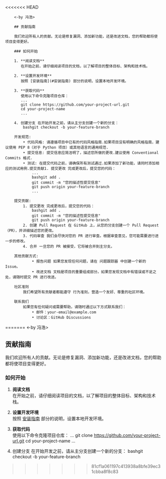 
<<<<<<< HEAD
        
        <-by 冯浩>
        
        ## 贡献指南
        
        我们欢迎所有人的贡献。无论是修复漏洞、添加新功能，还是改进文档，您的帮助都将使项目变得更好。
        
        ### 如何开始
        
        1. **阅读文档**  
           在开始之前，请仔细阅读项目的文档，以了解项目的整体目标、架构和技术栈。
        
        2. **设置开发环境**  
           按照 [安装指南](#安装指南) 部分的说明，设置本地开发环境。
        
        3. **获取代码**  
           使用以下命令克隆项目仓库：
           ...
           git clone https://github.com/your-project-url.git
           cd your-project-name
           ...
           
        4. 创建分支 在开始开发之前，请从主分支创建一个新的分支：
            bashgit checkout -b your-feature-branch
        
        开发规范:
            • 代码风格: 请遵循项目中已有的代码风格指南.如果项目没有明确的风格指南，建议使用 PEP 8（对于 Python 项目）或其他语言的通用规范.
            • 提交信息: 提交信息应简洁明了，描述您所做的更改.建议使用 Conventional Commits 格式.
            • 测试: 在提交代码之前，请确保所有测试通过.如果添加了新功能，请同时添加相应的测试用例.提交贡献1. 提交更改 完成更改后，提交您的代码：
                ...
                bashgit add .
                git commit -m "您的描述性提交信息"
                git push origin your-feature-branch
                ...
                
        提交贡献:
            1. 提交更改 完成更改后，提交您的代码：
                bashgit add .
                git commit -m "您的描述性提交信息"
                git push origin your-feature-branch
            2. 创建 Pull Request 在 GitHub 上，从您的分支创建一个 Pull Request（PR），并详细描述您的更改。
            3. 代码审查 我们会尽快对您的 PR 进行审查。根据审查意见，您可能需要进行进一步的修改。
            4. 合并 一旦您的 PR 被接受，它将被合并到主分支。
            
        其他贡献方式:
                • 报告问题 如果您发现任何问题，请在 问题跟踪器 中创建一个新的 Issue。
                • 改进文档 文档是项目的重要组成部分。如果您发现文档中有错误或不足之处，请随时提交 PR 进行改进。
                
        社区准则
            我们希望所有贡献者都能遵守 行为准则，营造一个友好、尊重的社区环境。
            
        联系我们
            如果您有任何疑问或需要帮助，请随时通过以下方式联系我们：
                • 邮件：your-email@example.com
                • 讨论区：GitHub Discussions
        
=======
<-by 冯浩>

## 贡献指南

我们欢迎所有人的贡献。无论是修复漏洞、添加新功能，还是改进文档，您的帮助都将使项目变得更好。

### 如何开始

1. **阅读文档**  
   在开始之前，请仔细阅读项目的文档，以了解项目的整体目标、架构和技术栈。

2. **设置开发环境**  
   按照 [安装指南](#安装指南) 部分的说明，设置本地开发环境。

3. **获取代码**  
   使用以下命令克隆项目仓库：
   ...
   git clone https://github.com/your-project-url.git
   cd your-project-name
   ...
   
4. 创建分支 在开始开发之前，请从主分支创建一个新的分支：
    bashgit checkout -b your-feature-branch


>>>>>>> 81cf1a061197c413938a8bfe39ec31cbba8f8c83

